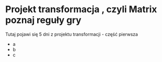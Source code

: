 #  Projekt transformacja , czyli Matrix poznaj reguły gry
Tutaj pojawi się 5 dni z projektu transformacji - część pierwsza

- a
- b
- c


